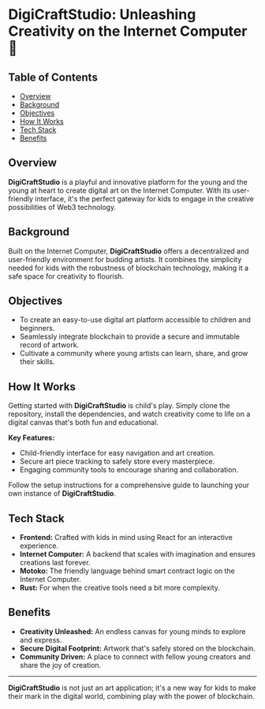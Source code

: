 # DigiCraftStudio: Unleashing Creativity on the Internet Computer 🎨

## Table of Contents
- [Overview](#overview)
- [Background](#background)
- [Objectives](#objectives)
- [How It Works](#how-it-works)
- [Tech Stack](#tech-stack)
- [Benefits](#benefits)

## Overview
**DigiCraftStudio** is a playful and innovative platform for the young and the young at heart to create digital art on the Internet Computer. With its user-friendly interface, it's the perfect gateway for kids to engage in the creative possibilities of Web3 technology.

## Background
Built on the Internet Computer, **DigiCraftStudio** offers a decentralized and user-friendly environment for budding artists. It combines the simplicity needed for kids with the robustness of blockchain technology, making it a safe space for creativity to flourish.

## Objectives
- To create an easy-to-use digital art platform accessible to children and beginners.
- Seamlessly integrate blockchain to provide a secure and immutable record of artwork.
- Cultivate a community where young artists can learn, share, and grow their skills.

## How It Works
Getting started with **DigiCraftStudio** is child's play. Simply clone the repository, install the dependencies, and watch creativity come to life on a digital canvas that's both fun and educational.

**Key Features:**
- Child-friendly interface for easy navigation and art creation.
- Secure art piece tracking to safely store every masterpiece.
- Engaging community tools to encourage sharing and collaboration.

Follow the setup instructions for a comprehensive guide to launching your own instance of **DigiCraftStudio**.

## Tech Stack
- **Frontend:** Crafted with kids in mind using React for an interactive experience.
- **Internet Computer:** A backend that scales with imagination and ensures creations last forever.
- **Motoko:** The friendly language behind smart contract logic on the Internet Computer.
- **Rust:** For when the creative tools need a bit more complexity.

## Benefits
- **Creativity Unleashed:** An endless canvas for young minds to explore and express.
- **Secure Digital Footprint:** Artwork that's safely stored on the blockchain.
- **Community Driven:** A place to connect with fellow young creators and share the joy of creation.

---

**DigiCraftStudio** is not just an art application; it's a new way for kids to make their mark in the digital world, combining play with the power of blockchain.
